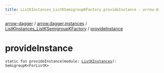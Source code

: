 ```yaml
---
title: ListKInstances_ListKSemigroupKFactory.provideInstance - arrow-dagger
---
```


[arrow-dagger](../../index.html) / [arrow.dagger.instances](../index.html) / [ListKInstances_ListKSemigroupKFactory](index.html) / [provideInstance](./provide-instance.html)

# provideInstance

`static fun provideInstance(module: `[`ListKInstances`](../-list-k-instances/index.html)`): SemigroupK<ForListK>`